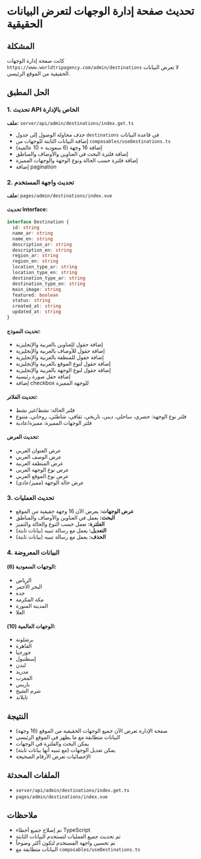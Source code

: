 # تحديث صفحة إدارة الوجهات لتعرض البيانات الحقيقية

## المشكلة
كانت صفحة إدارة الوجهات `https://www.worldtripagency.com/admin/destinations` لا تعرض البيانات الحقيقية من الموقع الرئيسي.

## الحل المطبق

### 1. تحديث API الخاص بالإدارة
**ملف:** `server/api/admin/destinations/index.get.ts`
- حذف محاولة الوصول إلى جدول `destinations` في قاعدة البيانات
- إضافة البيانات الثابتة للوجهات من `composables/useDestinations.ts`
- إضافة 16 وجهة (6 سعودية + 10 عالمية)
- إضافة فلترة البحث في العناوين والأوصاف والمناطق
- إضافة فلترة حسب الحالة ونوع الوجهة والوجهات المميزة
- إضافة pagination

### 2. تحديث واجهة المستخدم
**ملف:** `pages/admin/destinations/index.vue`

#### تحديث Interface:
```typescript
interface Destination {
  id: string
  name_ar: string
  name_en: string
  description_ar: string
  description_en: string
  region_ar: string
  region_en: string
  location_type_ar: string
  location_type_en: string
  destination_type_ar: string
  destination_type_en: string
  main_image: string
  featured: boolean
  status: string
  created_at: string
  updated_at: string
}
```

#### تحديث النموذج:
- إضافة حقول للعناوين بالعربية والإنجليزية
- إضافة حقول للأوصاف بالعربية والإنجليزية
- إضافة حقول للمنطقة بالعربية والإنجليزية
- إضافة حقول لنوع الموقع بالعربية والإنجليزية
- إضافة حقول لنوع الوجهة بالعربية والإنجليزية
- إضافة حقل صورة رئيسية
- إضافة checkbox للوجهة المميزة

#### تحديث الفلاتر:
- فلتر الحالة: نشط/غير نشط
- فلتر نوع الوجهة: حضري، ساحلي، ديني، تاريخي، ثقافي، شاطئي، روحاني، متنوع
- فلتر الوجهات المميزة: مميزة/عادية

#### تحديث العرض:
- عرض العنوان العربي
- عرض الوصف العربي
- عرض المنطقة العربية
- عرض نوع الوجهة العربي
- عرض نوع الموقع العربي
- عرض حالة الوجهة (مميز/عادي)

### 3. تحديث العمليات
- **عرض الوجهات:** يعرض الآن 16 وجهة حقيقية من الموقع
- **البحث:** يعمل في العناوين والأوصاف والمناطق
- **الفلترة:** تعمل حسب النوع والحالة والتميز
- **التعديل:** يعمل مع رسالة تنبيه (بيانات ثابتة)
- **الحذف:** يعمل مع رسالة تنبيه (بيانات ثابتة)

### 4. البيانات المعروضة
#### الوجهات السعودية (6):
- الرياض
- البحر الأحمر
- جدة
- مكة المكرمة
- المدينة المنورة
- العلا

#### الوجهات العالمية (10):
- برشلونة
- القاهرة
- جورجيا
- إسطنبول
- لندن
- مدريد
- المغرب
- باريس
- شرم الشيخ
- تايلاند

## النتيجة
- صفحة الإدارة تعرض الآن جميع الوجهات الحقيقية من الموقع (16 وجهة)
- البيانات متطابقة مع ما يظهر في الموقع الرئيسي
- يمكن البحث والفلترة في الوجهات
- يمكن تعديل الوجهات (مع تنبيه أنها بيانات ثابتة)
- الإحصائيات تعرض الأرقام الصحيحة

## الملفات المحدثة
- `server/api/admin/destinations/index.get.ts`
- `pages/admin/destinations/index.vue`

## ملاحظات
- تم إصلاح جميع أخطاء TypeScript
- تم تحديث جميع العمليات لتستخدم البيانات الثابتة
- تم تحسين واجهة المستخدم لتكون أكثر وضوحاً
- البيانات متطابقة مع `composables/useDestinations.ts`
